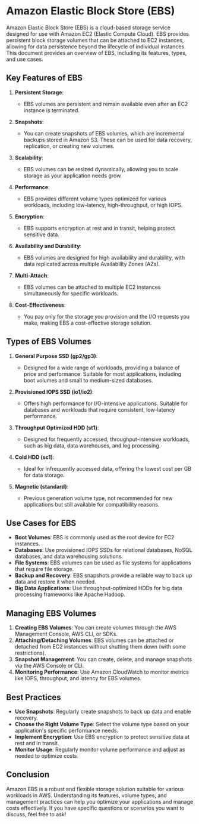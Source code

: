 # Amazon Elastic Block Store (EBS)

Amazon Elastic Block Store (EBS) is a cloud-based storage service designed for use with Amazon EC2 (Elastic Compute Cloud). EBS provides persistent block storage volumes that can be attached to EC2 instances, allowing for data persistence beyond the lifecycle of individual instances. This document provides an overview of EBS, including its features, types, and use cases.

## Key Features of EBS

1. **Persistent Storage**:
   - EBS volumes are persistent and remain available even after an EC2 instance is terminated.

2. **Snapshots**:
   - You can create snapshots of EBS volumes, which are incremental backups stored in Amazon S3. These can be used for data recovery, replication, or creating new volumes.

3. **Scalability**:
   - EBS volumes can be resized dynamically, allowing you to scale storage as your application needs grow.

4. **Performance**:
   - EBS provides different volume types optimized for various workloads, including low-latency, high-throughput, or high IOPS.

5. **Encryption**:
   - EBS supports encryption at rest and in transit, helping protect sensitive data.

6. **Availability and Durability**:
   - EBS volumes are designed for high availability and durability, with data replicated across multiple Availability Zones (AZs).

7. **Multi-Attach**:
   - EBS volumes can be attached to multiple EC2 instances simultaneously for specific workloads.

8. **Cost-Effectiveness**:
   - You pay only for the storage you provision and the I/O requests you make, making EBS a cost-effective storage solution.

## Types of EBS Volumes

1. **General Purpose SSD (gp2/gp3)**:
   - Designed for a wide range of workloads, providing a balance of price and performance. Suitable for most applications, including boot volumes and small to medium-sized databases.

2. **Provisioned IOPS SSD (io1/io2)**:
   - Offers high performance for I/O-intensive applications. Suitable for databases and workloads that require consistent, low-latency performance.

3. **Throughput Optimized HDD (st1)**:
   - Designed for frequently accessed, throughput-intensive workloads, such as big data, data warehouses, and log processing.

4. **Cold HDD (sc1)**:
   - Ideal for infrequently accessed data, offering the lowest cost per GB for data storage.

5. **Magnetic (standard)**:
   - Previous generation volume type, not recommended for new applications but still available for compatibility reasons.

## Use Cases for EBS

- **Boot Volumes**: EBS is commonly used as the root device for EC2 instances.
- **Databases**: Use provisioned IOPS SSDs for relational databases, NoSQL databases, and data warehousing solutions.
- **File Systems**: EBS volumes can be used as file systems for applications that require file storage.
- **Backup and Recovery**: EBS snapshots provide a reliable way to back up data and restore it when needed.
- **Big Data Applications**: Use throughput-optimized HDDs for big data processing frameworks like Apache Hadoop.

## Managing EBS Volumes

1. **Creating EBS Volumes**: You can create volumes through the AWS Management Console, AWS CLI, or SDKs.
2. **Attaching/Detaching Volumes**: EBS volumes can be attached or detached from EC2 instances without shutting them down (with some restrictions).
3. **Snapshot Management**: You can create, delete, and manage snapshots via the AWS Console or CLI.
4. **Monitoring Performance**: Use Amazon CloudWatch to monitor metrics like IOPS, throughput, and latency for EBS volumes.

## Best Practices

- **Use Snapshots**: Regularly create snapshots to back up data and enable recovery.
- **Choose the Right Volume Type**: Select the volume type based on your application's specific performance needs.
- **Implement Encryption**: Use EBS encryption to protect sensitive data at rest and in transit.
- **Monitor Usage**: Regularly monitor volume performance and adjust as needed to optimize costs.

## Conclusion

Amazon EBS is a robust and flexible storage solution suitable for various workloads in AWS. Understanding its features, volume types, and management practices can help you optimize your applications and manage costs effectively. If you have specific questions or scenarios you want to discuss, feel free to ask!
